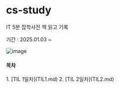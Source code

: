 # cs-study
IT 5분 잡학사전 책 읽고 기록

기간 : 2025.01.03 ~ 

![image](https://github.com/user-attachments/assets/ee9e0364-506f-4c9e-a13b-34c52f84b4ce)


<h4>목차</h4>
1. [TIL 1일차](TIL1.md)
2. [TIL 2일차](TIL2.md)
